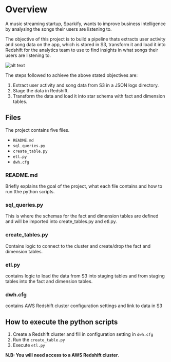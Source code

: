 # Overview
A music streaming startup, Sparkify, wants to improve business intelligence by 
analysing the songs their users are listening to.

The objective of this project is to build a pipeline thats extracts user activity and song data on the app, which is stored in S3, transform it and load it into Redshift for the analytics team to use to find insights in what songs their users are listening to. 

![alt text](https://github.com/adelolaadebo/music-streaming_datawarehouse/blob/main/er_diagram.jpg?raw=true)

The steps followed to achieve the above stated objectives are:
1. Extract user activity and song data from S3 in a JSON logs directory.
2. Stage the data in Redshift.
3. Transform the data and load it into star schema with fact and dimension tables.

## Files
The project contains five files.
- `README.md`
- `sql_queries.py`
- `create_table.py`
- `etl.py`
- `dwh.cfg`

### README.md
Briefly explains the goal of the project, what each file contains and how to run tthe python scripts.

### sql_queries.py
This is where the schemas for the fact and dimension tables are defined and will be imported into create_tables.py and etl.py. 

### create_tables.py
Contains logic to connect to the cluster and create/drop the fact and dimension tables.

### etl.py
contains logic to load the data from S3 into staging tables and from staging tables into the fact and dimension tables.

### dwh.cfg
contains AWS Redshift cluster configuration settings and link to data in S3

## How to execute the python scripts
1. Create a Redshift cluster and fill in configuration setting in `dwh.cfg`
2. Run the `create_table.py` 
3. Execute `etl.py` 

**N.B: You will need access to a AWS Redshift cluster**.